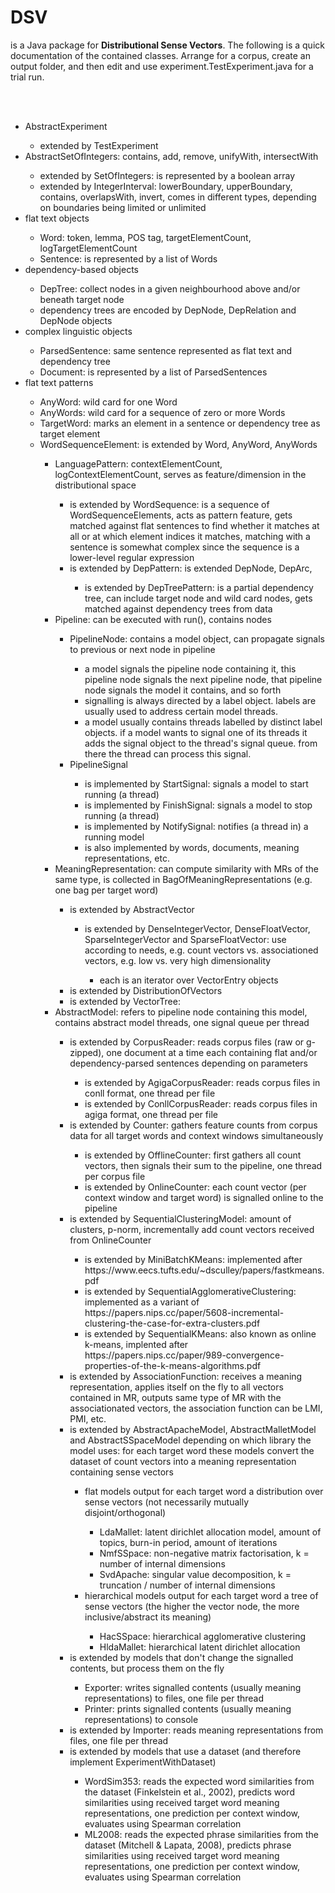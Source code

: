 <h1>DSV</h1>
is a Java package for <b>Distributional Sense Vectors</b>. The following is a quick documentation of the contained classes.
Arrange for a corpus, create an output folder, and then edit and use experiment.TestExperiment.java for a trial run.

<br><br>

<ul>
<li>AbstractExperiment</li>
	<ul>
	<li>extended by TestExperiment</li>
	</ul>
	
<li>AbstractSetOfIntegers: contains, add, remove, unifyWith, intersectWith</li>
	<ul>
	<li>extended by SetOfIntegers: is represented by a boolean array</li>
	<li>extended by IntegerInterval: lowerBoundary, upperBoundary, contains, overlapsWith, invert, comes in different types, depending on boundaries being limited or unlimited</li>
	</ul>
	
<li>flat text objects</li>
	<ul>
	<li>Word: token, lemma, POS tag, targetElementCount, logTargetElementCount</li>
	<li>Sentence: is represented by a list of Words</li>
	</ul>
	
<li>dependency-based objects</li>
	<ul>
	<li>DepTree: collect nodes in a given neighbourhood above and/or beneath target node</li>
	<li>dependency trees are encoded by DepNode, DepRelation and DepNode objects</li>
	</ul>
	
<li>complex linguistic objects</li>
	<ul>
	<li>ParsedSentence: same sentence represented as flat text and dependency tree</li>
	<li>Document: is represented by a list of ParsedSentences</li>
	</ul>

<li>flat text patterns</li>
	<ul>
	<li>AnyWord: wild card for one Word</li>
	<li>AnyWords: wild card for a sequence of zero or more Words</li>
	<li>TargetWord: marks an element in a sentence or dependency tree as target element</li>
	<li>WordSequenceElement: is extended by Word, AnyWord, AnyWords</li>
	<ul>

<li>LanguagePattern: contextElementCount, logContextElementCount, serves as feature/dimension in the distributional space</li>
	<ul>
	<li>is extended by WordSequence: is a sequence of WordSequenceElements, acts as pattern feature, gets matched against flat sentences to find whether it matches at all or at which element indices it matches, matching with a sentence is somewhat complex since the sequence is a lower-level regular expression</li>
	<li>is extended by DepPattern: is extended DepNode, DepArc,</li>
		<ul>
		<li>is extended by DepTreePattern: is a partial dependency tree, can include target node and wild card nodes, gets matched against dependency trees from data</li>
		</ul>
	</ul>
	
<li>Pipeline: can be executed with run(), contains nodes</li>
	<ul>
	<li>PipelineNode: contains a model object, can propagate signals to previous or next node in pipeline</li>
		<ul>
		<li>a model signals the pipeline node containing it, this pipeline node signals the next pipeline node, that pipeline node signals the model it contains, and so forth</li>
		<li>signalling is always directed by a label object. labels are usually used to address certain model threads.</li>
		<li>a model usually contains threads labelled by distinct label objects. if a model wants to signal one of its threads it adds the signal object to the thread's signal queue. from there the thread can process this signal.</li>
		</ul>
	<li>PipelineSignal</li>
		<ul>
		<li>is implemented by StartSignal: signals a model to start running (a thread)</li>
		<li>is implemented by FinishSignal: signals a model to stop running (a thread)</li>
		<li>is implemented by NotifySignal: notifies (a thread in) a running model</li>
		<li>is also implemented by words, documents, meaning representations, etc.</li>
		</ul>
	</ul>
		
<li>MeaningRepresentation: can compute similarity with MRs of the same type, is collected in BagOfMeaningRepresentations (e.g. one bag per target word)</li>
	<ul>
	<li>is extended by AbstractVector</li>
		<ul>
		<li>is extended by DenseIntegerVector, DenseFloatVector, SparseIntegerVector and SparseFloatVector: use according to needs, e.g. count vectors vs. associationed vectors, e.g. low vs. very high dimensionality</li>
			<ul>
			<li>each is an iterator over VectorEntry objects</li>
			</ul>
		</ul>
	<li>is extended by DistributionOfVectors</li>
	<li>is extended by VectorTree:</li>
	</ul>

<li>AbstractModel: refers to pipeline node containing this model, contains abstract model threads, one signal queue per thread</li>
	<ul>
	<li>is extended by CorpusReader: reads corpus files (raw or g-zipped), one document at a time each containing flat and/or dependency-parsed sentences depending on parameters</li>
		<ul>
		<li>is extended by AgigaCorpusReader: reads corpus files in conll format, one thread per file</li>
		<li>is extended by ConllCorpusReader: reads corpus files in agiga format, one thread per file</li>
		</ul>
	<li>is extended by Counter: gathers feature counts from corpus data for all target words and context windows simultaneously</li>
		<ul>
		<li>is extended by OfflineCounter: first gathers all count vectors, then signals their sum to the pipeline, one thread per corpus file</li>
		<li>is extended by OnlineCounter: each count vector (per context window and target word) is signalled online to the pipeline</li>
		</ul>
	<li>is extended by SequentialClusteringModel: amount of clusters, p-norm, incrementally add count vectors received from OnlineCounter</li>
		<ul>
		<li>is extended by MiniBatchKMeans: implemented after https://www.eecs.tufts.edu/~dsculley/papers/fastkmeans.pdf</li>
		<li>is extended by SequentialAgglomerativeClustering: implemented as a variant of https://papers.nips.cc/paper/5608-incremental-clustering-the-case-for-extra-clusters.pdf</li>
		<li>is extended by SequentialKMeans: also known as online k-means, implented after https://papers.nips.cc/paper/989-convergence-properties-of-the-k-means-algorithms.pdf</li>
		</ul>
	<li>is extended by AssociationFunction: receives a meaning representation, applies itself on the fly to all vectors contained in MR, outputs same type of MR with the associationated vectors, the association function can be LMI, PMI, etc.</li>
	<li>is extended by AbstractApacheModel, AbstractMalletModel and AbstractSSpaceModel depending on which library the model uses: for each target word these models convert the dataset of count vectors into a meaning representation containing sense vectors</li>
		<ul>
		<li>flat models output for each target word a distribution over sense vectors (not necessarily mutually disjoint/orthogonal)</li>
			<ul>
			<li>LdaMallet: latent dirichlet allocation model, amount of topics, burn-in period, amount of iterations</li>
			<li>NmfSSpace: non-negative matrix factorisation, k = number of internal dimensions</li>
			<li>SvdApache: singular value decomposition, k = truncation / number of internal dimensions</li>
			</ul>
		<li>hierarchical models output for each target word a tree of sense vectors (the higher the vector node, the more inclusive/abstract its meaning)</li>
			<ul>
			<li>HacSSpace: hierarchical agglomerative clustering</li>
			<li>HldaMallet: hierarchical latent dirichlet allocation</li>
			</ul>
		</ul>
	<li>is extended by models that don't change the signalled contents, but process them on the fly</li>
		<ul>
		<li>Exporter: writes signalled contents (usually meaning representations) to files, one file per thread</li>
		<li>Printer: prints signalled contents (usually meaning representations) to console</li>
		</ul>
	<li>is extended by Importer: reads meaning representations from files, one file per thread</li>
	<li>is extended by models that use a dataset (and therefore implement ExperimentWithDataset)</li>
		<ul>
		<li>WordSim353: reads the expected word similarities from the dataset (Finkelstein et al., 2002), predicts word similarities using received target word meaning representations, one prediction per context window, evaluates using Spearman correlation</li>
		<li>ML2008: reads the expected phrase similarities from the dataset (Mitchell & Lapata, 2008), predicts phrase similarities using received target word meaning representations, one prediction per context window, evaluates using Spearman correlation</li>
		</ul>
	</ul>
</ul>
